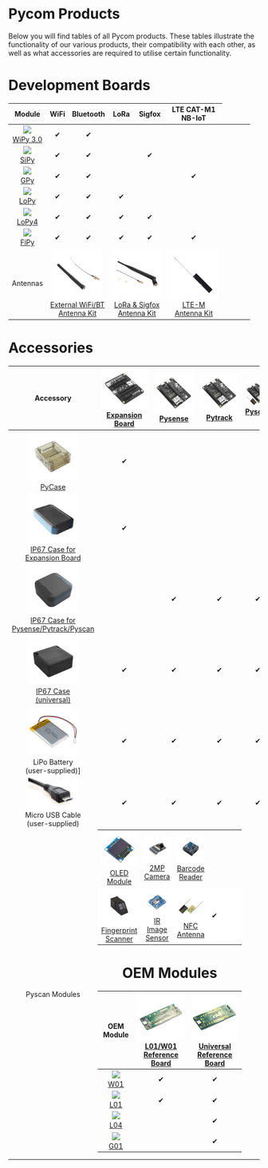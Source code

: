 # Pycom Products

Below you will find tables of all Pycom products. These tables illustrate
the functionality of our various products, their compatibility with each other,
as well as what accessories are required to utilise certain functionality.

# Development Boards
| Module | WiFi | Bluetooth | LoRa | Sigfox | LTE CAT-M1 <br> NB-IoT |
| :----: | :--: | :-------: | :--: | :----: | :--------------------: |
| [<img src ="../img/wipy2.png" width="100"><br> WiPy 3.0](datasheets/development/wipy3.md) | ✔ | ✔ |   |   |   |
| [<img src ="../img/sipy.png" width="100"><br> SiPy](datasheets/development/sipy.md)        | ✔ | ✔ |   | ✔ |   |
| [<img src ="../img/gpy.png" width="100"><br> GPy](datasheets/development/gpy.md)           | ✔ | ✔ |   |   | ✔ |
| [<img src ="../img/lopy.png" width="100"><br> LoPy](datasheets/development/lopy.md)        | ✔ | ✔ | ✔ |   |   |
| [<img src ="../img/lopy4.png" width="100"><br> LoPy4](datasheets/development/lopy4.md)     | ✔ | ✔ | ✔ | ✔ |   |
| [<img src ="../img/fipy.png" width="100"><br> FiPy](datasheets/development/fipy.md)        | ✔ | ✔ | ✔ | ✔ | ✔ |
| Antennas <td colspan=2 align="center">[<img src ="../img/wifi_ant.png" width="100"><br> External WiFi/BT <br> Antenna Kit](https://pycom.io/product/external-wifi-antenna/)<td colspan=2 align="center">[<img src ="../img/lora_ant.png" width="100"><br> LoRa & Sigfox <br> Antenna Kit](https://pycom.io/product/lora-antenna-kit/) | [<img src ="../img/lte_ant.png" width="100"><br> LTE-M <br> Antenna Kit](https://pycom.io/product/lte-m-antenna-kit/) |

# Accessories
| Accessory | [<img src ="../img/expansion_new.png" width="100"><br> Expansion Board](datasheets/boards/expansion.md) | [<img src ="../img/pysense_new.png" width="100"><br> Pysense](datasheets/boards/pysense.md) | [<img src ="../img/pytrack_new.png" width="100"><br> Pytrack](datasheets/boards/pytrack.md) | [<img src ="../img/pyscan.png" width="100"><br> Pyscan](datasheets/boards/pyscan.md) |
| :-------: | :-------------: | :-----: | :-----: | :----: |
| [<img src ="../img/pycase.png" width="100"><br> PyCase](https://pycom.io/product/pycase/) | ✔ ||||
| [<img src ="../img/IP67_case_exp.png" width="100"><br> IP67 Case for <br> Expansion Board](https://pycom.io/product/ip67-expansion-board-case/) | ✔ ||||
| [<img src ="../img/IP67_case_py.png" width="100"><br> IP67 Case for <br> Pysense/Pytrack/Pyscan](https://pycom.io/product/ip67-case/) || ✔ | ✔ | ✔ |
| [<img src ="../img/IP67_case.png" width="100"><br> IP67 Case <br> (universal)](https://pycom.io/product/universal-ip67-case/) | ✔ | ✔ | ✔ | ✔ |
| <img src ="../img/lipo.jpg" width="100"><br> LiPo Battery <br> (user-supplied)] | ✔ | ✔ | ✔ | ✔ |
| <img src ="../img/microusb.png" width="100"><br> Micro USB Cable <br> (user-supplied) | ✔ | ✔ | ✔ | ✔ |
| Pyscan Modules <td colspan=3 align="center" style="padding:0"> <table style="margin:0"><tr style="border-top:none"><td align="center" style="border:none"><a href="https://pycom.io/product/oled-screen/"><img src ="../img/oled.png" width="100"><br> OLED Module</a></td><td align="center" style="border:none"><a href="https://pycom.io/product/2mp-camera/"><img src ="../img/2MP.png" width="100"><br> 2MP Camera</a></td><td align="center" style="border:none"><a href="https://pycom.io/product/barcode-reader"><img src ="../img/barcode.png" width="100"><br> Barcode Reader</a></td><tr style="background-color: #FFF; border-top:none"><td align="center" style="border:none"><a href="https://pycom.io/product/fingerprint-scanner/"><img src ="../img/fingerprint.png" width="100"><br> Fingerprint <br> Scanner</a></td><td align="center" style="border:none"><a href="https://pycom.io/product/infared-image-sensor/"><img src ="../img/ir.png" width="100"><br> IR Image Sensor</a></td><td align="center" style="border:none"><a href="https://pycom.io/product/TODO/"><img src ="../img/nfc.png" width="100"><br> NFC Antenna</a></td> | ✔ |

# OEM Modules

| OEM Module | [<img src ="../img/oem_l01_ref.png" width="100"><br> L01/W01 Reference Board](datasheets/oem/TODO) | [<img src ="../img/oem_universal_ref.png" width="100"><br> Universal Reference Board](datasheets/oem/reference.md) |
| :--------: | :-------------: | :-----: |
| [<img src ="../img/w01.png" width="100"><br> W01](datasheets/oem/w01.md) | ✔ | ✔ |
| [<img src ="../img/l01.png" width="100"><br> L01](datasheets/oem/l01.md) | ✔ | ✔ |
| [<img src ="../img/l04.png" width="100"><br> L04](datasheets/oem/l04.md) |   | ✔ |
| [<img src ="../img/g01.png" width="100"><br> G01](datasheets/oem/g01.md) |   | ✔ |
